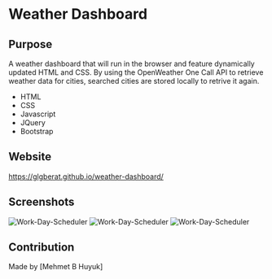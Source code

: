 # Weather Dashboard

## Purpose
 A weather dashboard that will run in the browser and feature dynamically updated HTML and CSS.
By using the OpenWeather One Call API to retrieve weather data for cities, searched cities are stored locally to retrive it again.

* HTML
* CSS
* Javascript
* JQuery
* Bootstrap

## Website
https://glgberat.github.io/weather-dashboard/

## Screenshots
![Work-Day-Scheduler](https://glgberat.github.io/weather-dashboard/screenshot1.png)
![Work-Day-Scheduler](https://glgberat.github.io/weather-dashboard/screenshot2.png)
![Work-Day-Scheduler](https://glgberat.github.io/weather-dashboard/screenshot3.png)


## Contribution
Made by [Mehmet B Huyuk]